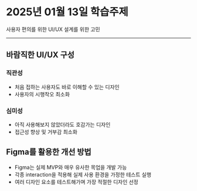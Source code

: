 # 2025년 01월 13일 학습주제

사용자 편의를 위한 UI/UX 설계를 위한 고민

---

## 바람직한 UI/UX 구성

### 직관성
- 처음 접하는 사용자도 바로 이해할 수 있는 디자인
- 사용자의 시행착오 최소화

### 심미성
- 아직 사용해보지 않았더라도 호감가는 디자인
- 접근성 향상 및 거부감 최소화

## Figma를 활용한 개선 방법
- Figma는 실제 MVP와 매우 유사한 목업을 개발 가능
- 각종 interaction을 적용해 실제 사용 환경을 가정한 테스트 실행
- 여러 디자인 요소를 테스트해가며 가장 적절한 디자인 선정